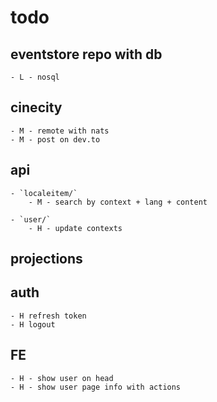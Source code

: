 # todo


## eventstore repo with db 

    - L - nosql

## cinecity

    - M - remote with nats
    - M - post on dev.to

## api

    - `localeitem/`
        - M - search by context + lang + content

    - `user/`
        - H - update contexts 


## projections


## auth

    - H refresh token
    - H logout
    
## FE

    - H - show user on head
    - H - show user page info with actions
